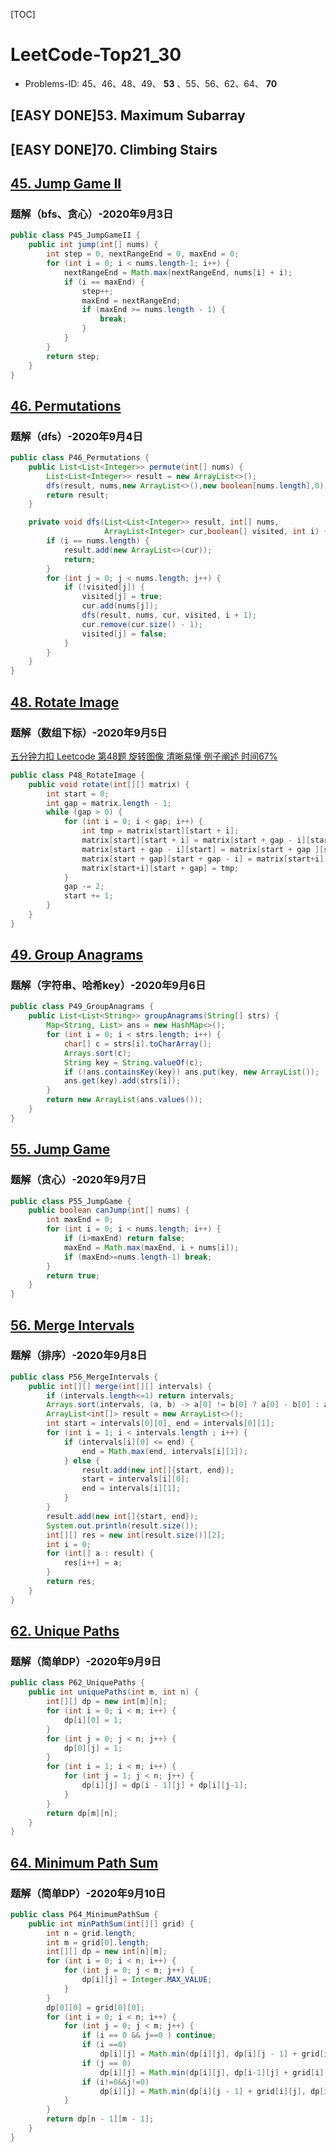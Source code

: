 [TOC]

# LeetCode-Top21_30

-   Problems-ID: 45、46、48、49、 **53** 、55、56、62、64、 **70**

## [EASY DONE]53. Maximum Subarray

## [EASY DONE]70. Climbing Stairs

## [45. Jump Game II](https://leetcode.com/problems/jump-game-ii/)

### 题解（bfs、贪心）-2020年9月3日

```java
public class P45_JumpGameII {
    public int jump(int[] nums) {
        int step = 0, nextRangeEnd = 0, maxEnd = 0;
        for (int i = 0; i < nums.length-1; i++) {
            nextRangeEnd = Math.max(nextRangeEnd, nums[i] + i);
            if (i == maxEnd) {
                step++;
                maxEnd = nextRangeEnd;
                if (maxEnd >= nums.length - 1) {
                    break;
                }
            }
        }
        return step;
    }
}
```

## [46. Permutations](https://leetcode.com/problems/permutations/)

### 题解（dfs）-2020年9月4日

```java
public class P46_Permutations {
    public List<List<Integer>> permute(int[] nums) {
        List<List<Integer>> result = new ArrayList<>();
        dfs(result, nums,new ArrayList<>(),new boolean[nums.length],0);
        return result;
    }

    private void dfs(List<List<Integer>> result, int[] nums,
                     ArrayList<Integer> cur,boolean[] visited, int i) {
        if (i == nums.length) {
            result.add(new ArrayList<>(cur));
            return;
        }
        for (int j = 0; j < nums.length; j++) {
            if (!visited[j]) {
                visited[j] = true;
                cur.add(nums[j]);
                dfs(result, nums, cur, visited, i + 1);
                cur.remove(cur.size() - 1);
                visited[j] = false;
            }
        }
    }
}
```

## [48. Rotate Image](https://leetcode.com/problems/rotate-image/)

### 题解（数组下标）-2020年9月5日

[五分钟力扣 Leetcode 第48题 旋转图像 清晰易懂 例子阐述 时间67%](https://www.bilibili.com/video/BV1Ct4y1C7zf?from=search&seid=12446541316427512348)

```java
public class P48_RotateImage {
    public void rotate(int[][] matrix) {
        int start = 0;
        int gap = matrix.length - 1;
        while (gap > 0) {
            for (int i = 0; i < gap; i++) {
                int tmp = matrix[start][start + i];
                matrix[start][start + i] = matrix[start + gap - i][start];
                matrix[start + gap - i][start] = matrix[start + gap ][start + gap - i];
                matrix[start + gap][start + gap - i] = matrix[start+i][start + gap];
                matrix[start+i][start + gap] = tmp;
            }
            gap -= 2;
            start += 1;
        }
    }
}
```

## [49. Group Anagrams](https://leetcode.com/problems/group-anagrams/)

### 题解（字符串、哈希key）-2020年9月6日

```java
public class P49_GroupAnagrams {
    public List<List<String>> groupAnagrams(String[] strs) {
        Map<String, List> ans = new HashMap<>();
        for (int i = 0; i < strs.length; i++) {
            char[] c = strs[i].toCharArray();
            Arrays.sort(c);
            String key = String.valueOf(c);
            if (!ans.containsKey(key)) ans.put(key, new ArrayList());
            ans.get(key).add(strs[i]);
        }
        return new ArrayList(ans.values());
    }
}
```

## [55. Jump Game](https://leetcode.com/problems/jump-game/)

### 题解（贪心）-2020年9月7日

```java
public class P55_JumpGame {
    public boolean canJump(int[] nums) {
        int maxEnd = 0;
        for (int i = 0; i < nums.length; i++) {
            if (i>maxEnd) return false;
            maxEnd = Math.max(maxEnd, i + nums[i]);
            if (maxEnd>=nums.length-1) break;
        }
        return true;
    }
}
```

## [56. Merge Intervals](https://leetcode.com/problems/merge-intervals/)

### 题解（排序）-2020年9月8日

```java
public class P56_MergeIntervals {
    public int[][] merge(int[][] intervals) {
        if (intervals.length<=1) return intervals;
        Arrays.sort(intervals, (a, b) -> a[0] != b[0] ? a[0] - b[0] : a[1] - b[1]);
        ArrayList<int[]> result = new ArrayList<>();
        int start = intervals[0][0], end = intervals[0][1];
        for (int i = 1; i < intervals.length ; i++) {
            if (intervals[i][0] <= end) {
                end = Math.max(end, intervals[i][1]);
            } else {
                result.add(new int[]{start, end});
                start = intervals[i][0];
                end = intervals[i][1];
            }
        }
        result.add(new int[]{start, end});
        System.out.println(result.size());
        int[][] res = new int[result.size()][2];
        int i = 0;
        for (int[] a : result) {
            res[i++] = a;
        }
        return res;
    }
}
```

## [62. Unique Paths](https://leetcode.com/problems/unique-paths/)

### 题解（简单DP）-2020年9月9日

```java
public class P62_UniquePaths {
    public int uniquePaths(int m, int n) {
        int[][] dp = new int[m][n];
        for (int i = 0; i < m; i++) {
            dp[i][0] = 1;
        }
        for (int j = 0; j < n; j++) {
            dp[0][j] = 1;
        }
        for (int i = 1; i < m; i++) {
            for (int j = 1; j < n; j++) {
                dp[i][j] = dp[i - 1][j] + dp[i][j-1];
            }
        }
        return dp[m][n];
    }
}
```

## [64. Minimum Path Sum](https://leetcode.com/problems/minimum-path-sum/)

### 题解（简单DP）-2020年9月10日

```java
public class P64_MinimumPathSum {
    public int minPathSum(int[][] grid) {
        int n = grid.length;
        int m = grid[0].length;
        int[][] dp = new int[n][m];
        for (int i = 0; i < n; i++) {
            for (int j = 0; j < m; j++) {
                dp[i][j] = Integer.MAX_VALUE;
            }
        }
        dp[0][0] = grid[0][0];
        for (int i = 0; i < n; i++) {
            for (int j = 0; j < m; j++) {
                if (i == 0 && j==0 ) continue;
                if (i ==0)
                    dp[i][j] = Math.min(dp[i][j], dp[i][j - 1] + grid[i][j]);
                if (j == 0)
                    dp[i][j] = Math.min(dp[i][j], dp[i-1][j] + grid[i][j]);
                if (i!=0&&j!=0)
                    dp[i][j] = Math.min(dp[i][j - 1] + grid[i][j], dp[i-1][j] + grid[i][j]);
            }
        }
        return dp[n - 1][m - 1];
    }
}
```
